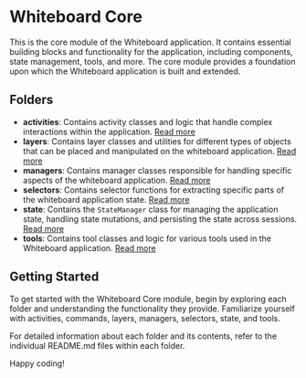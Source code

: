 # Whiteboard Core

This is the core module of the Whiteboard application. It contains essential building blocks and functionality for the application, including components, state management, tools, and more. The core module provides a foundation upon which the Whiteboard application is built and extended.

## Folders

- **activities**: Contains activity classes and logic that handle complex interactions within the application. [Read more](./activities/README.md)
- **layers**: Contains layer classes and utilities for different types of objects that can be placed and manipulated on the whiteboard application. [Read more](./layers/README.md)
- **managers**: Contains manager classes responsible for handling specific aspects of the whiteboard application. [Read more](./managers/README.md)
- **selectors**: Contains selector functions for extracting specific parts of the whiteboard application state. [Read more](./selectors/README.md)
- **state**: Contains the `StateManager` class for managing the application state, handling state mutations, and persisting the state across sessions. [Read more](./state/README.md)
- **tools**: Contains tool classes and logic for various tools used in the Whiteboard application. [Read more](./tools/README.md)

## Getting Started

To get started with the Whiteboard Core module, begin by exploring each folder and understanding the functionality they provide. Familiarize yourself with activities, commands, layers, managers, selectors, state, and tools.

For detailed information about each folder and its contents, refer to the individual README.md files within each folder.

Happy coding!
